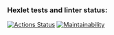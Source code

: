 ### Hexlet tests and linter status:
[![Actions Status](https://github.com/webdron/python-project-49/actions/workflows/hexlet-check.yml/badge.svg)](https://github.com/webdron/python-project-49/actions)
[![Maintainability](https://api.codeclimate.com/v1/badges/da17a1a62b8038c5be1d/maintainability)](https://codeclimate.com/github/webdron/python-project-49/maintainability)
